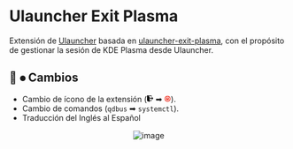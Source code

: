 # Ulauncher Exit Plasma
Extensión de [Ulauncher](https://ulauncher.io) basada en [ulauncher-exit-plasma](https://github.com/CactiChameleon9/ulauncher-exit-plasma), con el propósito de gestionar la sesión de KDE Plasma desde Ulauncher.
## 📝 ⦁ Cambios
<div>
  <ul>
   	<li>Cambio de ícono de la extensión (<a href="https://github.com/ashl3ycodes/ulauncher-exit-plasma"><img src="https://raw.githubusercontent.com/CactiChameleon9/ulauncher-exit-plasma/refs/heads/master/images/exit.png" width="12" height="12" alt="image"></a> ➡ <a href="https://github.com/ashl3ycodes/ulauncher-exit-plasma"><img src="https://raw.githubusercontent.com/ashl3ycodes/ulauncher-exit-plasma/refs/heads/master/images/exit.png" width="12" height="12" alt="image"></a>).</li>
   	<li>Cambio de comandos (<code>qdbus</code> ➡ <code>systemctl</code>).</li> 
   	<li>Traducción del Inglés al Español</li>
</ul>
</div>
<div style="text-align: center;">
  <img align="center" src="https://i.ibb.co/C5NYjNY4/image.png" alt="image" style="width: 50%;"/>
</div>
